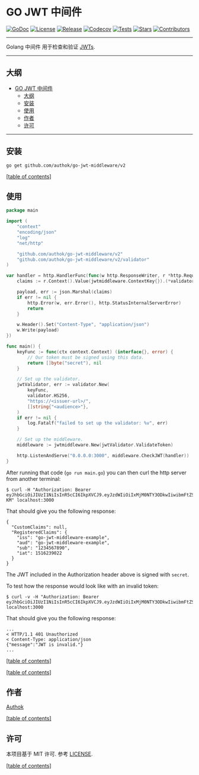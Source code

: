 # GO JWT 中间件

[![GoDoc](https://pkg.go.dev/badge/github.com/authok/go-jwt-middleware.svg)](https://pkg.go.dev/github.com/authok/go-jwt-middleware/v2)
[![License](https://img.shields.io/github/license/authok/go-jwt-middleware.svg?style=flat-square)](https://github.com/authok/go-jwt-middleware/blob/master/LICENSE)
[![Release](https://img.shields.io/github/v/release/authok/go-jwt-middleware?include_prereleases&style=flat-square)](https://github.com/authok/go-jwt-middleware/releases)
[![Codecov](https://img.shields.io/codecov/c/github/authok/go-jwt-middleware?style=flat-square&token=fs2WrOXe9H)](https://codecov.io/gh/authok/go-jwt-middleware)
[![Tests](https://img.shields.io/endpoint.svg?url=https%3A%2F%2Factions-badge.atrox.dev%2Fauth0%2Fgo-jwt-middleware%2Fbadge%3Fref%3Dmaster&style=flat-square)](https://github.com/authok/go-jwt-middleware/actions?query=branch%3Amaster)
[![Stars](https://img.shields.io/github/stars/authok/go-jwt-middleware.svg?style=flat-square)](https://github.com/authok/go-jwt-middleware/stargazers)
[![Contributors](https://img.shields.io/github/contributors/authok/go-jwt-middleware?style=flat-square)](https://github.com/authok/go-jwt-middleware/graphs/contributors)

---

Golang 中间件 用于检查和验证 [JWTs](jwt.io).

-------------------------------------

## 大纲

- [GO JWT 中间件](#go-jwt-中间件)
  - [大纲](#大纲)
  - [安装](#安装)
  - [使用](#使用)
  - [作者](#作者)
  - [许可](#许可)

-------------------------------------

## 安装

```shell
go get github.com/authok/go-jwt-middleware/v2
```

[[table of contents]](#table-of-contents)

## 使用

```go
package main

import (
	"context"
	"encoding/json"
	"log"
	"net/http"

	"github.com/authok/go-jwt-middleware/v2"
	"github.com/authok/go-jwt-middleware/v2/validator"
)

var handler = http.HandlerFunc(func(w http.ResponseWriter, r *http.Request) {
	claims := r.Context().Value(jwtmiddleware.ContextKey{}).(*validator.ValidatedClaims)

	payload, err := json.Marshal(claims)
	if err != nil {
		http.Error(w, err.Error(), http.StatusInternalServerError)
		return
	}

	w.Header().Set("Content-Type", "application/json")
	w.Write(payload)
})

func main() {
	keyFunc := func(ctx context.Context) (interface{}, error) {
		// Our token must be signed using this data.
		return []byte("secret"), nil
	}

	// Set up the validator.
	jwtValidator, err := validator.New(
		keyFunc,
		validator.HS256,
		"https://<issuer-url>/",
		[]string{"<audience>"},
	)
	if err != nil {
		log.Fatalf("failed to set up the validator: %v", err)
	}

	// Set up the middleware.
	middleware := jwtmiddleware.New(jwtValidator.ValidateToken)

	http.ListenAndServe("0.0.0.0:3000", middleware.CheckJWT(handler))
}
```

After running that code (`go run main.go`) you can then curl the http server from another terminal:

```
$ curl -H "Authorization: Bearer eyJhbGciOiJIUzI1NiIsInR5cCI6IkpXVCJ9.eyJzdWIiOiIxMjM0NTY3ODkwIiwibmFtZSI6IkpvaG4gRG9lIiwiaWF0IjoxNTE2MjM5MDIyLCJpc3MiOiJnby1qd3QtbWlkZGxld2FyZS1leGFtcGxlIiwiYXVkIjoiZ28tand0LW1pZGRsZXdhcmUtZXhhbXBsZSJ9.xcnkyPYu_b3qm2yeYuEgr5R5M5t4pN9s04U1ya53-KM" localhost:3000
```

That should give you the following response:

```
{
  "CustomClaims": null,
  "RegisteredClaims": {
    "iss": "go-jwt-middleware-example",
    "aud": "go-jwt-middleware-example",
    "sub": "1234567890",
    "iat": 1516239022
  }
}
```

The JWT included in the Authorization header above is signed with `secret`.

To test how the response would look like with an invalid token:

```
$ curl -v -H "Authorization: Bearer eyJhbGciOiJIUzI1NiIsInR5cCI6IkpXVCJ9.eyJzdWIiOiIxMjM0NTY3ODkwIiwibmFtZSI6IkpvaG4gRG9lIiwiaWF0IjoxNTE2MjM5MDIyfQ.yiDw9IDNCa1WXCoDfPR_g356vSsHBEerqh9IvnD49QE" localhost:3000
```

That should give you the following response:

```
...
< HTTP/1.1 401 Unauthorized
< Content-Type: application/json
{"message":"JWT is invalid."}
...
```

[[table of contents]](#table-of-contents)

[[table of contents]](#table-of-contents)

## 作者

[Authok](https://authok.cn/)

[[table of contents]](#table-of-contents)

## 许可

本项目基于 MIT 许可. 参考 [LICENSE](LICENSE).

[[table of contents]](#table-of-contents)
